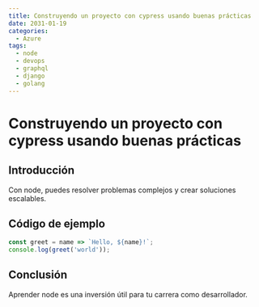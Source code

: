 ```yaml
---
title: Construyendo un proyecto con cypress usando buenas prácticas
date: 2031-01-19
categories:
  - Azure
tags:
  - node
  - devops
  - graphql
  - django
  - golang
---
```


# Construyendo un proyecto con cypress usando buenas prácticas

## Introducción

Con node, puedes resolver problemas complejos y crear soluciones escalables.

## Código de ejemplo

```javascript
const greet = name => `Hello, ${name}!`;
console.log(greet('world'));
```

## Conclusión

Aprender node es una inversión útil para tu carrera como desarrollador.
